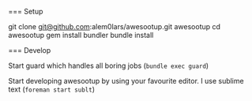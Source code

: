 === Setup

git clone git@github.com:alem0lars/awesootup.git awesootup
cd awesootup
gem install bundler
bundle install

=== Develop

Start guard which handles all boring jobs (`bundle exec guard`)

Start developing awesootup by using your favourite editor.
I use sublime text (`foreman start sublt`)


